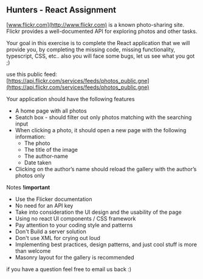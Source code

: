 ## Hunters - React Assignment

[www.flickr.com](http://www.flickr.com) is a known photo-sharing site. Flickr provides a well-documented API for exploring photos and other tasks.

Your goal in this exercise is to complete the React application that we will provide you, by completing the missing code, missing functionality, typescript, CSS, etc.. also you will face some bugs, let us see what you got ;)

use this public feed:
[https://api.flickr.com/services/feeds/photos_public.gne](https://api.flickr.com/services/feeds/photos_public.gne)

Your application should have the following features

-   A home page with all photos
-   Seatch box - should filter out only photos matching with the searching input
-   When clicking a photo, it should open a new page with the following information:
    - The photo
    - The title of the image
    - The author-name
    - Date taken
-   Clicking on the author’s name should reload the gallery with the author’s photos only

Notes **!important**
- Use the Flicker documentation
- No need for an API key
- Take into consideration the UI design and the usability of the page
- Using no react UI components / CSS framework
- Pay attention to your coding style and patterns
- Don't Build a server solution
- Don't use XML for crying out loud
- Implementing best practices, design patterns, and just cool stuff is more than welcome
- Masonry layout for the gallery is recommended

if you have a question feel free to email us back :)
